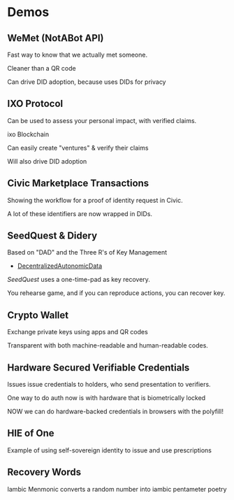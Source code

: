 # Demos

## WeMet (NotABot API)

Fast way to know that we actually met someone.

Cleaner than a QR code

Can drive DID adoption, because uses DIDs for privacy

## IXO Protocol

Can be used to assess your personal impact, with verified claims.

ixo Blockchain

Can easily create "ventures" & verify their claims

Will also drive DID adoption

## Civic Marketplace Transactions

Showing the workflow for a proof of identity request in Civic.

A lot of these identifiers are now wrapped in DIDs.

## SeedQuest & Didery

Based on "DAD" and the Three R's of Key Management

* [DecentralizedAutonomicData](../../../rwot6-santabarbara/final-documents/DecentralizedAutonomicData.pdf)

_SeedQuest_ uses a one-time-pad as key recovery.

You rehearse game, and if you can reproduce actions, you can recover key.

## Crypto Wallet

Exchange private keys using apps and QR codes

Transparent with both machine-readable and human-readable codes.

## Hardware Secured Verifiable Credentials

Issues issue credentials to holders, who send presentation to verifiers.

One way to do auth now is with hardware that is biometrically locked

NOW we can do hardware-backed credentials in browsers with the polyfill!

## HIE of One

Example of using self-sovereign identity to issue and use prescriptions

## Recovery Words

Iambic Menmonic converts a random number into iambic pentameter poetry